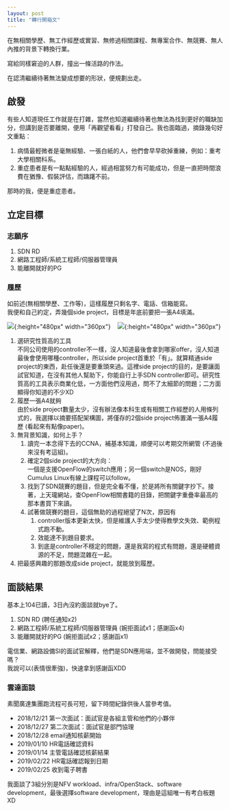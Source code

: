```yaml
---
layout: post
title: "轉行開箱文"
---
```

在無相關學歷、無工作經歷或實習、無修過相關課程、無專案合作、無競賽、無人內推的背景下轉換行業。

寫給同樣窘迫的人群，撞出一條活路的作法。

在認清繼續待著無法變成想要的形狀，便規劃出走。

## 啟發
有些人知道現任工作就是在打雜，當然也知道繼續待著也無法為找到更好的職缺加分，但講到是否要離開，便用「再觀望看看」打發自己。我也面臨過，摘錄幾句好文重點：

1. 病情最輕微者是毫無經驗、一張白紙的人，他們會早早砍掉重練，例如：重考大學相關科系。
2. 重症患者是有一點點經驗的人，經過相當努力有可能成功，但是一直把時間浪費在猶豫、假裝評估，而躊躇不前。

那時的我，便是重症患者。

## 立定目標
### 志願序
1. SDN RD
2. 網路工程師/系統工程師/伺服器管理員
3. 能離開就好的PG

### 履歷
如前述(無相關學歷、工作等)，這樣履歷只剩名字、電話、信箱能寫。<br>
我便和自己約定，弄幾個side project，目標是年底前要把一張A4填滿。

![](../../../assets/career/2018_resume01.png){:height="480px" width="360px"}
&nbsp;&nbsp;
![](../../../assets/career/2018_resume02.png){:height="480px" width="360px"}  

1. 選研究性質高的工具<br>
不同公司使用的controller不一樣，沒人知道最後會拿到哪家offer，沒人知道最後會使用哪種controller，所以side project首重於「有」。就算精通side project的東西，赴任後還是要重頭來過。這裡side project的目的，是要讓面試官知道，在沒有其他人幫助下，你能自行上手SDN controller即可。研究性質高的工具表示商業化低，一方面他們沒用過，問不了太細節的問題；二方面顯得你知道的不少XD
2. 履歷一張A4就夠<br>
由於side project數量太少，沒有辦法像本科生或有相關工作經歷的人用條列式的，我選擇以摘要搭配架構圖，將僅存的2個side project佈置滿一張A4履歷 (看起來有點像paper)。
3. 無背景知識，如何上手？<br>
   1. 讀完一本念得下去的CCNA，補基本知識，順便可以考期交所網管 (不過後來沒有考這組)。
   2. 確定2個side project的大方向：<br>
      一個是支援OpenFlow的switch應用；另一個switch是NOS，剛好Cumulus Linux有線上課程可以follow。
   3. 找到了SDN競賽的題目，但是完全看不懂，於是將所有關鍵字抄下。接著，上天瓏網站，查OpenFlow相關書籍的目錄，把關鍵字重疊率最高的那本書買下來讀。
   4. 試著做競賽的題目，這個無助的過程絕望了N次，原因有
      1. controller版本更新太快，但是維護人手太少使得教學文失效、範例程式跑不動。
      2. 效能達不到題目要求。
      3. 到底是controller不穩定的問題，還是我寫的程式有問題，還是硬體資源的不足，問題混雜在一起。
4. 把最感興趣的那題改成side project，就能放到履歷。 
   
## 面談結果
基本上104已讀，3日內沒約面談就bye了。

1. SDN RD (聘任通知x2)
2. 網路工程師/系統工程師/伺服器管理員 (婉拒面試x1；感謝函x4)
3. 能離開就好的PG (婉拒面試x2；感謝函x1)

電信業、網路設備SI的面試官解釋，他們是SDN應用端，並不做開發，問能接受嗎？<br>
我說可以(表情很牽強)，快速拿到感謝函XDD

### 雲達面談
素聞廣達集團跑流程可長可短，留下時間紀錄供後人當參考值。
* 2018/12/21 第一次面試：面試官是各組主管和他們的小夥伴
* 2018/12/27 第二次面試：面試官是部門協理
* 2018/12/28 email通知核薪開始
* 2019/01/10 HR電話確認資料
* 2019/01/14 主管電話確認核薪結果
* 2019/02/22 HR電話確認報到日期
* 2019/02/25 收到電子聘書 

我面談了3組分別是NFV workload、infra/OpenStack、software development，最後選擇software development，理由是這組唯一有考白板題XD
